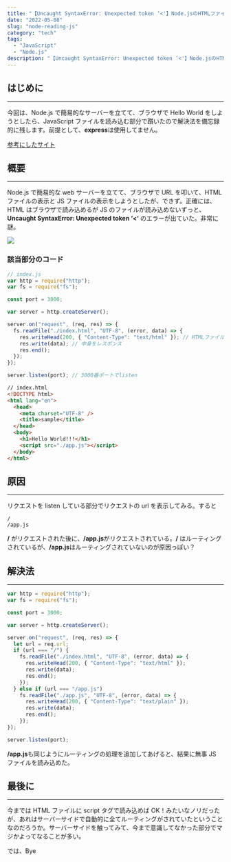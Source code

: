 ```yaml
---
title: "【Uncaught SyntaxError: Unexpected token ‘<'】Node.jsのHTMLファイルでJSファイルが読み込めなかった話"
date: "2022-05-08"
slug: "node-reading-js"
category: "tech"
tags:
  - "JavaScript"
  - "Node.js"
description: "【Uncaught SyntaxError: Unexpected token ‘<'】Node.jsのHTMLファイルでJSファイルが読み込めなかったことがあったので、解決法を残しときます。"
---
```


## はじめに

---

今回は、Node.js で簡易的なサーバーを立てて、ブラウザで Hello World をしようとしたら、JavaScript ファイルを読み込む部分で躓いたので解決法を備忘録的に残します。前提として、**express**は使用してません。

[参考にしたサイト](https://www.naka-sys.okinawa/nodejs-html-include/)

## 概要

---

Node.js で簡易的な web サーバーを立てて、ブラウザで URL を叩いて、HTML ファイルの表示と JS ファイルの表示をしようとしたが、できず。正確には、HTML はブラウザで読み込めるが JS のファイルが読み込めないずっと、 **Uncaught SyntaxError: Unexpected token ‘<‘** のエラーが出ていた。非常に謎。

<img src="@image/1.png">

### 該当部分のコード

```javascript
// index.js
var http = require("http");
var fs = require("fs");

const port = 3000;

var server = http.createServer();

server.on("request", (req, res) => {
  fs.readFile("./index.html", "UTF-8", (error, data) => {
    res.writeHead(200, { "Content-Type": "text/html" }); // HTMLファイル読み込み
    res.write(data); // 中身をレスポンス
    res.end();
  });
});

server.listen(port); // 3000番ポートでlisten
```

```html
// index.html
<!DOCTYPE html>
<html lang="en">
  <head>
    <meta charset="UTF-8" />
    <title>sample</title>
  </head>
  <body>
    <h1>Hello World!!!</h1>
    <script src="./app.js"></script>
  </body>
</html>
```

## 原因

---

リクエストを listen している部分でリクエストの url を表示してみる。すると

```
/
/app.js
```

**/** がリクエストされた後に、**/app.js**がリクエストされている。**/** はルーティングされているが、**/app.js**はルーティングされていないのが原因っぽい？

## 解決法

---

```javascript
var http = require("http");
var fs = require("fs");

const port = 3000;

var server = http.createServer();

server.on("request", (req, res) => {
  let url = req.url;
  if (url === "/") {
    fs.readFile("./index.html", "UTF-8", (error, data) => {
      res.writeHead(200, { "Content-Type": "text/html" });
      res.write(data);
      res.end();
    });
  } else if (url === "/app.js")
    fs.readFile("./app.js", "UTF-8", (error, data) => {
      res.writeHead(200, { "Content-Type": "text/plain" });
      res.write(data);
      res.end();
    });
});

server.listen(port);
```

**/app.js**も同じようにルーティングの処理を追加してあげると、結果に無事 JS ファイルを読み込めた。

## 最後に

---

今までは HTML ファイルに script タグで読み込めば OK！みたいなノリだったが、あれはサーバーサイドで自動的に全てルーティングがされていたということなのだろうか。サーバーサイドを触ってみて、今まで意識してなかった部分でマジかよってなることが多い。

では、Bye
